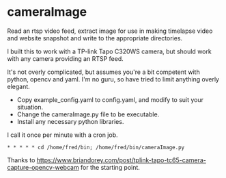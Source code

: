 # cameraImage
Read an rtsp video feed, extract image for use in making timelapse video and website snapshot and write to the appropriate directories.

I built this to work with a TP-link Tapo C320WS camera, but should work with any camera providing an RTSP feed.

It's not overly complicated, but assumes you're a bit competent with python, opencv and yaml. I'm no guru, so have tried to limit anything overly elegant.

* Copy example_config.yaml to config.yaml, and modify to suit your situation.
* Change the cameraImage.py file to be executable.
* Install any necessary python libraries.

I call it once per minute with a cron job.

`* * * * * cd /home/fred/bin; /home/fred/bin/cameraImage.py`

Thanks to https://www.briandorey.com/post/tplink-tapo-tc65-camera-capture-opencv-webcam for the starting point.
